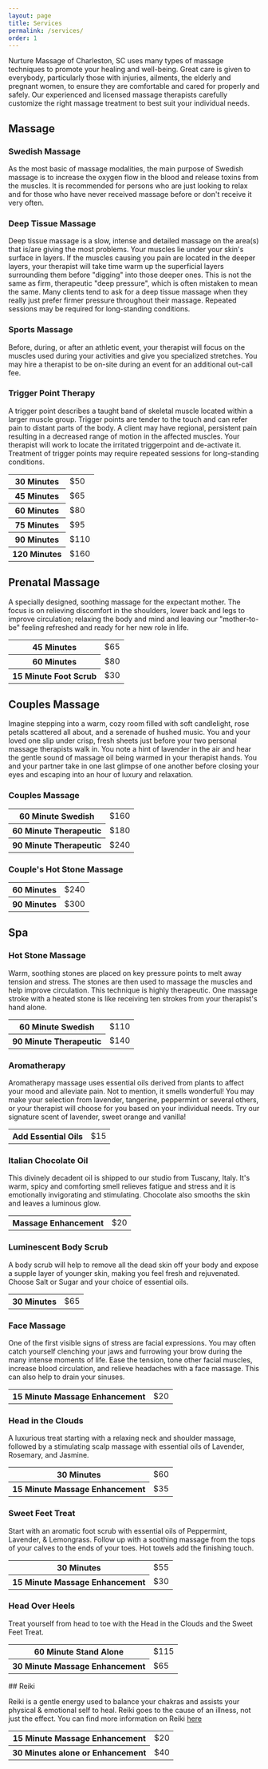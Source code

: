 ```yaml
---
layout: page
title: Services 
permalink: /services/
order: 1
---
```


Nurture Massage of Charleston, SC uses many types of massage techniques to promote your healing and well-being. Great care is given to everybody, particularly those with injuries, ailments, the elderly and pregnant women, to ensure they are comfortable and cared for properly and safely. Our experienced and licensed massage therapists carefully customize the right massage treatment to best suit your individual needs. 


## Massage

### Swedish Massage

As the most basic of massage modalities, the main purpose of Swedish massage is to increase the oxygen flow in the blood and release toxins from the muscles. It is recommended for persons who are just looking to relax and for those who have never received massage before or don't receive it very often. 

### Deep Tissue Massage

Deep tissue massage is a slow, intense and detailed massage on the area(s) that is/are giving the most problems. Your muscles lie under your skin's surface in layers. If the muscles causing you pain are located in the deeper layers, your therapist will take time warm up the superficial layers surrounding them before "digging" into those deeper ones. This is not the same as firm, therapeutic "deep pressure", which is often mistaken to mean the same. Many clients tend to ask for a deep tissue massage when they really just prefer firmer pressure throughout their massage. Repeated sessions may be required for long-standing conditions. 

### Sports Massage

Before, during, or after an athletic event, your therapist will focus on the muscles used during your activities and give you specialized stretches. You may hire a therapist to be on-site during an event for an additional out-call fee. 

### Trigger Point Therapy

A trigger point describes a taught band of skeletal muscle located within a larger muscle group. Trigger points are tender to the touch and can refer pain to distant parts of the body. A client may have regional, persistent pain resulting in a decreased range of motion in the affected muscles. Your therapist will work to locate the irritated triggerpoint and de-activate it. Treatment of trigger points may require repeated sessions for long-standing conditions. 

<table>
  <tr><th>30 Minutes</th><td>$50</td></tr>
  <tr><th>45 Minutes</th><td>$65</td></tr>
  <tr><th>60 Minutes</th><td>$80</td></tr>
  <tr><th>75 Minutes</th><td>$95</td></tr>
  <tr><th>90 Minutes</th><td>$110</td></tr>
  <tr><th>120 Minutes</th><td>$160</td></tr>
</table>

## Prenatal Massage

A specially designed, soothing massage for the expectant mother. The focus is on relieving discomfort in the shoulders, lower back and legs to improve circulation; relaxing the body and mind and leaving our "mother-to-be" feeling refreshed and ready for her new role in life. 
<table>
  <tr><th>45 Minutes</th><td>$65</td></tr>
  <tr><th>60 Minutes</th><td>$80</td></tr>
  <tr><th>15 Minute Foot Scrub</th><td>$30</td></tr>
</table>

## Couples Massage

Imagine stepping into a warm, cozy room filled with soft candlelight, rose petals scattered all about, and a serenade of hushed music. You and your loved one slip under crisp, fresh sheets just before your two personal massage therapists walk in. You note a hint of lavender in the air and hear the gentle sound of massage oil being warmed in your therapist hands. You and your partner take in one last glimpse of one another before closing your eyes and escaping into an hour of luxury and relaxation. 

### Couples Massage

<table>
  <tr><th>60 Minute Swedish</th><td>$160</td></tr>
  <tr><th>60 Minute Therapeutic</th><td>$180</td></tr>
  <tr><th>90 Minute Therapeutic</th><td>$240</td></tr>
</table>

### Couple's Hot Stone Massage

<table>
  <tr><th>60 Minutes</th><td>$240</td></tr>
  <tr><th>90 Minutes</th><td>$300</td></tr>
</table>

## Spa

### Hot Stone Massage

Warm, soothing stones are placed on key pressure points to melt away tension and stress. The stones are then used to massage the muscles and help improve circulation. This technique is highly therapeutic. One massage stroke with a heated stone is like receiving ten strokes from your therapist's hand alone. 
<table>
  <tr><th>60 Minute Swedish</th><td>$110</td></tr>
  <tr><th>90 Minute Therapeutic</th><td>$140</td></tr> 
</table>

### Aromatherapy

Aromatherapy massage uses essential oils derived from plants to affect your mood and alleviate pain. Not to mention, it smells wonderful! You may make your selection from lavender, tangerine, peppermint or several others, or your therapist will choose for you based on your individual needs. Try our signature scent of lavender, sweet orange and vanilla! 

<table>
  <tr><th>Add Essential Oils</th><td>$15</td></tr> 
</table>

### Italian Chocolate Oil

This divinely decadent oil is shipped to our studio from Tuscany, Italy. It's warm, spicy and comforting smell relieves fatigue and stress and it is emotionally invigorating and stimulating. Chocolate also smooths the skin and leaves a luminous glow. 

<table>
  <tr><th>Massage Enhancement</th><td>$20 </td></tr>
</table>

### Luminescent Body Scrub

A body scrub will help to remove all the dead skin off your body and expose a supple layer of younger skin, making you feel fresh and rejuvenated. Choose Salt or Sugar and your choice of essential oils. 

<table>
  <tr><th>30 Minutes</th><td>$65</td></tr> 
</table>

### Face Massage 

One of the first visible signs of stress are facial expressions. You may often catch yourself clenching your jaws and furrowing your brow during the many intense moments of life. Ease the tension, tone other facial muscles, increase blood circulation, and relieve headaches with a face massage. This can also help to drain your sinuses.

<table>
  <tr><th>15 Minute Massage Enhancement</th><td>$20 </td></tr>
</table>


### Head in the Clouds 

A luxurious treat starting with a relaxing neck and shoulder massage, followed by a stimulating scalp massage with essential oils of Lavender, Rosemary, and Jasmine.

<table>
  <tr><th>30 Minutes</th><td>$60</td></tr>
  <tr><th>15 Minute Massage Enhancement</th><td>$35</td></tr>
</table>

### Sweet Feet Treat 

Start with an aromatic foot scrub with essential oils of Peppermint, Lavender, & Lemongrass. Follow up with a soothing massage from the tops of your calves to the ends of your toes. Hot towels add the finishing touch.
<table>
  <tr><th>30 Minutes</th><td>$55</td></tr>
  <tr><th>15 Minute Massage Enhancement</th><td>$30</td></tr>
</table>

### Head Over Heels

Treat yourself from head to toe with the Head in the Clouds and the Sweet Feet Treat.

<table>
  <tr><th>60 Minute Stand Alone</th><td>$115</td></tr> 
  <tr><th>30 Minute Massage Enhancement</th><td>$65</td></tr> 
</table>
## Reiki

Reiki is a gentle energy used to balance your chakras and assists your physical & emotional self to heal. Reiki goes to the cause of an illness, not just the effect. You can find more information on Reiki [here](http://www.reiki.org/faq/whatisreiki.html)

<table>
  <tr><th>15 Minute Massage Enhancement</th><td>$20</td></tr> 
  <tr><th>30 Minutes alone or Enhancement</th><td>$40</td></tr>
<table>
